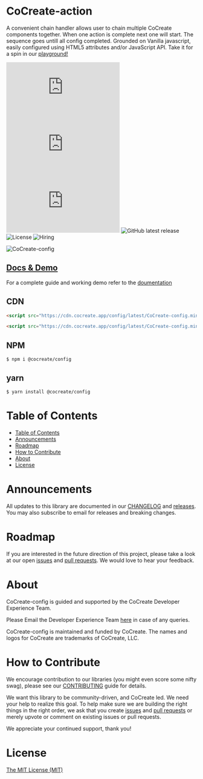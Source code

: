 # CoCreate-action

A convenient chain handler allows user to chain multiple CoCreate components together. When one action is complete next one will start. The sequence goes untill all config completed. Grounded on Vanilla javascript, easily configured using HTML5 attributes and/or JavaScript API. Take it for a spin in our [playground!](https://cocreate.app/docs/config)

![minified](https://img.badgesize.io/https://cdn.cocreate.app/config/latest/CoCreate-config.min.js?style=flat-square&label=minified&color=orange)
![gzip](https://img.badgesize.io/https://cdn.cocreate.app/config/latest/CoCreate-config.min.js?compression=gzip&style=flat-square&label=gzip&color=yellow)
![brotli](https://img.badgesize.io/https://cdn.cocreate.app/config/latest/CoCreate-config.min.js?compression=brotli&style=flat-square&label=brotli)
![GitHub latest release](https://img.shields.io/github/v/release/CoCreate-app/CoCreate-action?style=flat-square)
![License](https://img.shields.io/github/license/CoCreate-app/CoCreate-action?style=flat-square)
![Hiring](https://img.shields.io/static/v1?style=flat-square&label=&message=Hiring&color=blueviolet)

![CoCreate-config](https://cdn.cocreate.app/docs/CoCreate-config.gif)

## [Docs & Demo](https://cocreate.app/docs/config)

For a complete guide and working demo refer to the [doumentation](https://cocreate.app/docs/config)

## CDN

```html
<script src="https://cdn.cocreate.app/config/latest/CoCreate-config.min.js"></script>
```

```html
<script src="https://cdn.cocreate.app/config/latest/CoCreate-config.min.css"></script>
```

## NPM

```shell
$ npm i @cocreate/config
```

## yarn

```shell
$ yarn install @cocreate/config
```

# Table of Contents

-   [Table of Contents](#table-of-contents)
-   [Announcements](#announcements)
-   [Roadmap](#roadmap)
-   [How to Contribute](#how-to-contribute)
-   [About](#about)
-   [License](#license)

<a name="announcements"></a>

# Announcements

All updates to this library are documented in our [CHANGELOG](https://github.com/CoCreate-app/CoCreate-config/blob/master/CHANGELOG.md) and [releases](https://github.com/CoCreate-app/CoCreate-config/releases). You may also subscribe to email for releases and breaking changes.

<a name="roadmap"></a>

# Roadmap

If you are interested in the future direction of this project, please take a look at our open [issues](https://github.com/CoCreate-app/CoCreate-config/issues) and [pull requests](https://github.com/CoCreate-app/CoCreate-config/pulls). We would love to hear your feedback.

<a name="about"></a>

# About

CoCreate-config is guided and supported by the CoCreate Developer Experience Team.

Please Email the Developer Experience Team [here](mailto:develop@cocreate.app) in case of any queries.

CoCreate-config is maintained and funded by CoCreate. The names and logos for CoCreate are trademarks of CoCreate, LLC.

<a name="contribute"></a>

# How to Contribute

We encourage contribution to our libraries (you might even score some nifty swag), please see our [CONTRIBUTING](https://github.com/CoCreate-app/CoCreate-config/blob/master/CONTRIBUTING.md) guide for details.

We want this library to be community-driven, and CoCreate led. We need your help to realize this goal. To help make sure we are building the right things in the right order, we ask that you create [issues](https://github.com/CoCreate-app/CoCreate-config/issues) and [pull requests](https://github.com/CoCreate-app/CoCreate-config/pulls) or merely upvote or comment on existing issues or pull requests.

We appreciate your continued support, thank you!

<a name="license"></a>

# License

[The MIT License (MIT)](https://github.com/CoCreate-app/CoCreate-config/blob/master/LICENSE)
